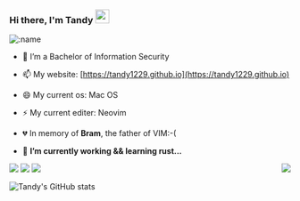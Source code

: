 ### Hi there, I'm Tandy <img src="https://media.giphy.com/media/hvRJCLFzcasrR4ia7z/giphy.gif" width="25px">

![:name](https://count.getloli.com/get/@:tandy1229?theme=rule34)

- 🌱 I’m a Bachelor of Information Security

- 📫 My website: [https://tandy1229.github.io](https://tandy1229.github.io)
- 😄 My current os: Mac OS
- ⚡ My current editer: Neovim
- 💔 In memory of ****Bram****, the father of VIM:-(
- 🔭 ****I’m currently working && learning rust...****
<img align="right" src="https://github-readme-stats.vercel.app/api/top-langs/?username=tandy1229&theme=radical&hide=javascript,html,css,asl" />

![](https://img.shields.io/github/stars/tandy1229?style=for-the-badge&logo=github)
![](https://img.shields.io/github/followers/tandy1229?style=for-the-badge&logo=github) 
![](https://komarev.com/ghpvc/?username=tandy1229&label=Profile%20views%20since%202022-11-29&style=for-the-badge)



![Tandy's GitHub stats](https://github-readme-stats.vercel.app/api?username=tandy1229&show_icons=true&theme=radical)

<!--
<p align="center">
  <img src="https://raw.githubusercontent.com/ray-x/ray-x/output/github-contribution-grid-snake.svg" />
</p>



![Tandy's github activity graph](https://activity-graph.herokuapp.com/graph?username=tandy1229&theme=tokyo-night)



**tandy1229/tandy1229** is a ✨ _special_ ✨ repository because its `README.md` (this file) appears on your GitHub profile.

Here are some ideas to get you started:

- 🔭 I’m currently working on ...
- 🌱 I’m currently learning ...
- 👯 I’m looking to collaborate on ...
- 🤔 I’m looking for help with ...
- 💬 Ask me about ...
- 📫 How to reach me: ...
- 😄 Pronouns: ...
- ⚡ Fun fact: ...
-->

